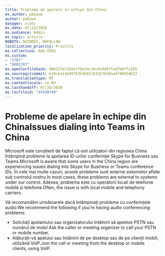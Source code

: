 ```yaml
---
title: Probleme de apelare în echipe din China
ms.author: pebaum
author: pebaum
manager: scotv
ms.date: 07/24/2020
ms.audience: Admin
ms.topic: article
ROBOTS: NOINDEX, NOFOLLOW
localization_priority: Priority
ms.collection: Adm_O365
ms.custom:
- "3787"
- "9001707"
ms.openlocfilehash: 08625fe710da7f8e24c10c414d97fed7b6ffc355
ms.sourcegitcommit: b10cea11b4975354b91193327b58aa4740d34833
ms.translationtype: MT
ms.contentlocale: ro-RO
ms.lasthandoff: 07/28/2020
ms.locfileid: "45439784"
---
```

# <a name="issues-dialing-into-teams-in-china"></a><span data-ttu-id="48a5d-102">Probleme de apelare în echipe din China</span><span class="sxs-lookup"><span data-stu-id="48a5d-102">Issues dialing into Teams in China</span></span>

<span data-ttu-id="48a5d-103">Microsoft este conștient de faptul că unii utilizatori din regiunea China întâmpină probleme la apelarea ID-urilor conferinței Skype for Business sau Teams.</span><span class="sxs-lookup"><span data-stu-id="48a5d-103">Microsoft is aware that some users in the China region are experiencing issues dialing into Skype for Business or Teams conference IDs.</span></span> <span data-ttu-id="48a5d-104">În cele mai multe cazuri, aceste probleme sunt externe sistemelor aflate sub controlul nostru.</span><span class="sxs-lookup"><span data-stu-id="48a5d-104">In most cases, these problems are external to systems under our control.</span></span> <span data-ttu-id="48a5d-105">Adesea, problema este cu operatorii locali de telefonie mobilă și telefonie.</span><span class="sxs-lookup"><span data-stu-id="48a5d-105">Often, the issue is with local mobile and telephony carriers.</span></span>

<span data-ttu-id="48a5d-106">Vă recomandăm următoarele dacă întâmpinați probleme cu conferințele audio:</span><span class="sxs-lookup"><span data-stu-id="48a5d-106">We recommend the following if you're having audio conferencing problems:</span></span>

-   <span data-ttu-id="48a5d-107">Solicitați apelantului sau organizatorului întâlnirii să apeleze PSTN sau numărul de mobil.</span><span class="sxs-lookup"><span data-stu-id="48a5d-107">Ask the caller or meeting organizer to call your PSTN or mobile number.</span></span>
-   <span data-ttu-id="48a5d-108">Alăturați-vă apelului sau întâlnirii de pe desktop sau de pe clienții mobili, utilizând VoIP.</span><span class="sxs-lookup"><span data-stu-id="48a5d-108">Join the call or meeting from the desktop or mobile clients, using VoIP.</span></span>